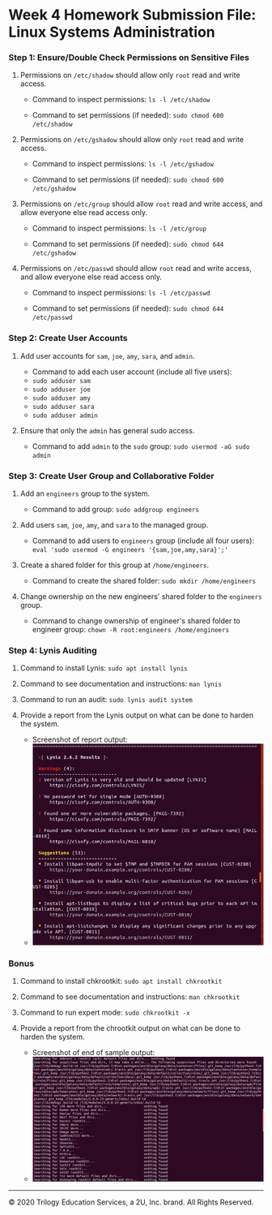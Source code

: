 # Week 4 Homework Submission File: Linux Systems Administration

### Step 1: Ensure/Double Check Permissions on Sensitive Files

1. Permissions on `/etc/shadow` should allow only `root` read and write access.

    - Command to inspect permissions: `ls -l /etc/shadow`

    - Command to set permissions (if needed): `sudo chmod 600  /etc/shadow`

2. Permissions on `/etc/gshadow` should allow only `root` read and write access.

    - Command to inspect permissions: `ls -l /etc/gshadow`

    - Command to set permissions (if needed): `sudo chmod 600 /etc/gshadow`

3. Permissions on `/etc/group` should allow `root` read and write access, and allow everyone else read access only.

    - Command to inspect permissions: `ls -l /etc/group`

    - Command to set permissions (if needed): `sudo chmod 644 /etc/gshadow`

4. Permissions on `/etc/passwd` should allow `root` read and write access, and allow everyone else read access only.

    - Command to inspect permissions: `ls -l /etc/passwd`

    - Command to set permissions (if needed): `sudo chmod 644 /etc/passwd`

### Step 2: Create User Accounts

1. Add user accounts for `sam`, `joe`, `amy`, `sara`, and `admin`.

    - Command to add each user account (include all five users): 
    - `sudo adduser sam`
    - `sudo adduser joe`
    - `sudo adduser amy`
    - `sudo adduser sara`
    - `sudo adduser admin`

2. Ensure that only the `admin` has general sudo access.

    - Command to add `admin` to the `sudo` group: `sudo usermod -aG sudo admin`

### Step 3: Create User Group and Collaborative Folder

1. Add an `engineers` group to the system.

    - Command to add group: `sudo addgroup engineers`

2. Add users `sam`, `joe`, `amy`, and `sara` to the managed group.

    - Command to add users to `engineers` group (include all four users): `eval 'sudo usermod -G engineers '{sam,joe,amy,sara}';'`

3. Create a shared folder for this group at `/home/engineers`.

    - Command to create the shared folder: `sudo mkdir /home/engineers` 

4. Change ownership on the new engineers' shared folder to the `engineers` group.

    - Command to change ownership of engineer's shared folder to engineer group: `chown -R root:engineers /home/engineers`

### Step 4: Lynis Auditing

1. Command to install Lynis: `sudo apt install lynis`

2. Command to see documentation and instructions: `man lynis`

3. Command to run an audit: `sudo lynis audit system`

4. Provide a report from the Lynis output on what can be done to harden the system.

    - Screenshot of report output: 
    - ![image](./Lynis_Audit_Output.PNG)


### Bonus
1. Command to install chkrootkit: `sudo apt install chkrootkit`

2. Command to see documentation and instructions: `man chkrootkit`

3. Command to run expert mode: `sudo chkrootkit -x`

4. Provide a report from the chrootkit output on what can be done to harden the system.
    - Screenshot of end of sample output:
    - ![image](./chkrootkit_output.png)

---
© 2020 Trilogy Education Services, a 2U, Inc. brand. All Rights Reserved.
